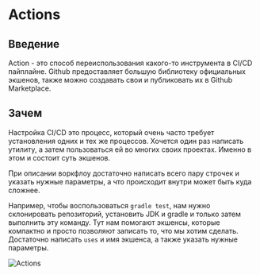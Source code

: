 # Actions

## Введение
Action - это способ переиспользования какого-то инструмента в CI/CD пайплайне. Github предоставляет большую библиотеку официальных экшенов, также можно создавать свои и публиковать их в Github Marketplace.

## Зачем
Настройка CI/CD это процесс, который очень часто требует установления одних и тех же процессов. Хочется один раз написать утилиту, а затем пользоваться ей во многих своих проектах. Именно в этом и состоит суть экшенов. 

При описании воркфлоу достаточно написать всего пару строчек и указать нужные параметры, а что происходит внутри может быть куда сложнее.

Например, чтобы воспользоваться `gradle test`, нам нужно склонировать репозиторий, установить JDK и gradle и только затем выполнить эту команду. Тут нам помогают экшенсы, которые компактно и просто позволяют записать то, что мы хотим сделать. Достаточно написать `uses` и имя экшенса, а также указать нужные параметры.

![Actions](../images/ci/github_actions_4.png)